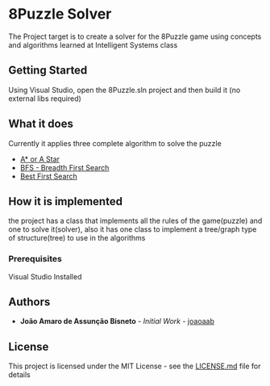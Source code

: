 # 8Puzzle Solver

The Project target is to create a solver for the 8Puzzle game using concepts and algorithms learned at Intelligent Systems class

## Getting Started

Using Visual Studio, open the 8Puzzle.sln project and then build it (no external libs required)

## What it does
Currently it applies three complete algorithm to solve the puzzle
* [A* or A Star](https://en.wikipedia.org/wiki/A*_search_algorithm)
* [BFS - Breadth First Search](https://en.wikipedia.org/wiki/Breadth-first_search)
* [Best First Search](https://en.wikipedia.org/wiki/Best-first_search)


## How it is implemented
the project has a class that implements all the rules of the game(puzzle) and one to solve it(solver), also it has one class to implement a tree/graph type of structure(tree) to use in the algorithms

### Prerequisites
Visual Studio Installed
## Authors

* **João Amaro de Assunção Bisneto** - *Initial Work* - [joaoaab](https://github.com/joaoaab)

## License

This project is licensed under the MIT License - see the [LICENSE.md](LICENSE.md) file for details


